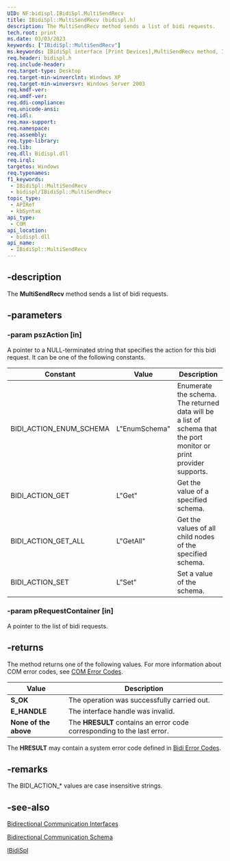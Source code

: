 ```yaml
---
UID: NF:bidispl.IBidiSpl.MultiSendRecv
title: IBidiSpl::MultiSendRecv (bidispl.h)
description: The MultiSendRecv method sends a list of bidi requests.
tech.root: print
ms.date: 03/03/2023
keywords: ["IBidiSpl::MultiSendRecv"]
ms.keywords: IBidiSpl interface [Print Devices],MultiSendRecv method, IBidiSpl.MultiSendRecv, IBidiSpl::MultiSendRecv, MultiSendRecv, MultiSendRecv method [Print Devices], MultiSendRecv method [Print Devices],IBidiSpl interface, _win32_IBidiSpl_MultiSendRecv, bidispl/IBidiSpl::MultiSendRecv, gdi.ibidispl_ibidispl__multisendrecv, print.ibidispl_ibidispl__multisendrecv
req.header: bidispl.h
req.include-header: 
req.target-type: Desktop
req.target-min-winverclnt: Windows XP
req.target-min-winversvr: Windows Server 2003
req.kmdf-ver: 
req.umdf-ver: 
req.ddi-compliance: 
req.unicode-ansi: 
req.idl: 
req.max-support: 
req.namespace: 
req.assembly: 
req.type-library: 
req.lib: 
req.dll: Bidispl.dll
req.irql: 
targetos: Windows
req.typenames: 
f1_keywords:
 - IBidiSpl::MultiSendRecv
 - bidispl/IBidiSpl::MultiSendRecv
topic_type:
 - APIRef
 - kbSyntax
api_type:
 - COM
api_location:
 - bidispl.dll
api_name:
 - IBidiSpl::MultiSendRecv
---
```


## -description

The **MultiSendRecv** method sends a list of bidi requests.

## -parameters

### -param pszAction [in]

A pointer to a NULL-terminated string that specifies the action for this bidi request. It can be one of the following constants.

| Constant | Value | Description |
|---|---|---|
| BIDI_ACTION_ENUM_SCHEMA | L"EnumSchema" | Enumerate the schema. The returned data will be a list of schema that the port monitor or print provider supports. |
| BIDI_ACTION_GET | L"Get" | Get the value of a specified schema. |
| BIDI_ACTION_GET_ALL | L"GetAll" | Get the values of all child nodes of the specified schema. |
| BIDI_ACTION_SET | L"Set" | Set a value of the schema. |

### -param pRequestContainer [in]

A pointer to the list of bidi requests.

## -returns

The method returns one of the following values. For more information about COM error codes, see [COM Error Codes](/windows/win32/com/com-error-codes).

| Value | Description |
|---|---|
| **S_OK** | The operation was successfully carried out. |
| **E_HANDLE** | The interface handle was invalid. |
| **None of the above** | The **HRESULT** contains an error code corresponding to the last error. |

The **HRESULT** may contain a system error code defined in [Bidi Error Codes](/windows-hardware/drivers/print/bidi-error-codes).

## -remarks

The BIDI_ACTION_* values are case insensitive strings.

## -see-also

[Bidirectional Communication Interfaces](../_print/index.md)

[Bidirectional Communication Schema](/windows-hardware/drivers/print/bidirectional-communication-schema)

[IBidiSpl](./nn-bidispl-ibidispl.md)